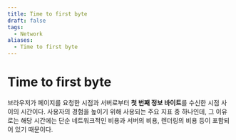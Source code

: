 ```yaml
---
title: Time to first byte
draft: false
tags:
  - Network
aliases:
  - Time to first byte
---
```


# Time to first byte 
브라우저가 페이지를 요청한 시점과 서버로부터 **첫 번째 정보 바이트**를 수신한 시점 사이의 시간이다.  사용자의 경험을 높이기 위해 사용되는 주요 지표 중 하나인데, 그 이유로는 해당 시간에는 단순 네트워크적인 비용과 서버의 비용, 렌더링의 비용 등이 포함되어 있기 때문이다. 